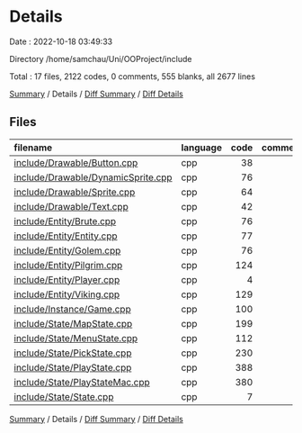 # Details

Date : 2022-10-18 03:49:33

Directory /home/samchau/Uni/OOProject/include

Total : 17 files,  2122 codes, 0 comments, 555 blanks, all 2677 lines

[Summary](results.md) / Details / [Diff Summary](diff.md) / [Diff Details](diff-details.md)

## Files
| filename | language | code | comment | blank | total |
| :--- | :--- | ---: | ---: | ---: | ---: |
| [include/Drawable/Button.cpp](/include/Drawable/Button.cpp) | cpp | 38 | 0 | 13 | 51 |
| [include/Drawable/DynamicSprite.cpp](/include/Drawable/DynamicSprite.cpp) | cpp | 76 | 0 | 9 | 85 |
| [include/Drawable/Sprite.cpp](/include/Drawable/Sprite.cpp) | cpp | 64 | 0 | 18 | 82 |
| [include/Drawable/Text.cpp](/include/Drawable/Text.cpp) | cpp | 42 | 0 | 18 | 60 |
| [include/Entity/Brute.cpp](/include/Entity/Brute.cpp) | cpp | 76 | 0 | 37 | 113 |
| [include/Entity/Entity.cpp](/include/Entity/Entity.cpp) | cpp | 77 | 0 | 20 | 97 |
| [include/Entity/Golem.cpp](/include/Entity/Golem.cpp) | cpp | 76 | 0 | 30 | 106 |
| [include/Entity/Pilgrim.cpp](/include/Entity/Pilgrim.cpp) | cpp | 124 | 0 | 68 | 192 |
| [include/Entity/Player.cpp](/include/Entity/Player.cpp) | cpp | 4 | 0 | 4 | 8 |
| [include/Entity/Viking.cpp](/include/Entity/Viking.cpp) | cpp | 129 | 0 | 72 | 201 |
| [include/Instance/Game.cpp](/include/Instance/Game.cpp) | cpp | 100 | 0 | 27 | 127 |
| [include/State/MapState.cpp](/include/State/MapState.cpp) | cpp | 199 | 0 | 28 | 227 |
| [include/State/MenuState.cpp](/include/State/MenuState.cpp) | cpp | 112 | 0 | 34 | 146 |
| [include/State/PickState.cpp](/include/State/PickState.cpp) | cpp | 230 | 0 | 41 | 271 |
| [include/State/PlayState.cpp](/include/State/PlayState.cpp) | cpp | 388 | 0 | 69 | 457 |
| [include/State/PlayStateMac.cpp](/include/State/PlayStateMac.cpp) | cpp | 380 | 0 | 66 | 446 |
| [include/State/State.cpp](/include/State/State.cpp) | cpp | 7 | 0 | 1 | 8 |

[Summary](results.md) / Details / [Diff Summary](diff.md) / [Diff Details](diff-details.md)